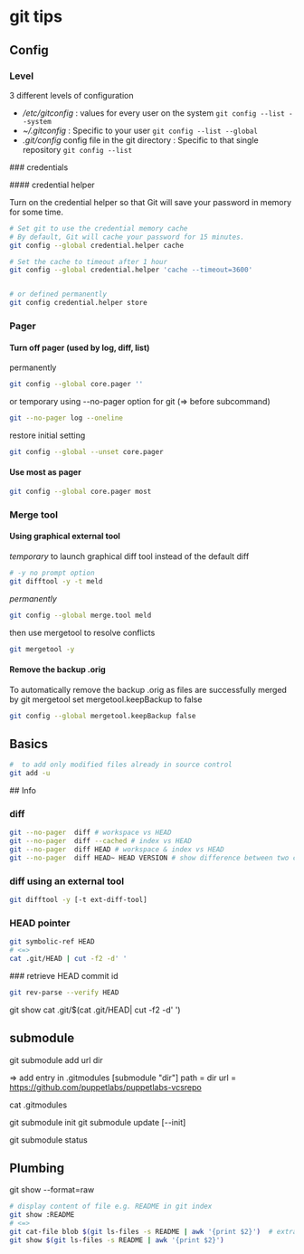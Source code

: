 # git tips

## Config

### Level

3 different levels of configuration

 * _/etc/gitconfig_ : values for every user on the system
 ``` git config --list --system   ```
 * _~/.gitconfig_ : Specific to your user
  ``` git config --list --global   ```
 *  _.git/config_ config file in the git directory : Specific to that single repository
 ``` git config --list   ```

### credentials

#### credential helper

Turn on the credential helper so that Git will save your password in memory for some time. 

```sh
# Set git to use the credential memory cache
# By default, Git will cache your password for 15 minutes.
git config --global credential.helper cache

# Set the cache to timeout after 1 hour
git config --global credential.helper 'cache --timeout=3600'


# or defined permanently
git config credential.helper store

```


### Pager 

#### Turn off pager (used by log, diff, list)

permanently

```sh
git config --global core.pager ''
```

or temporary using --no-pager option for git (=> before subcommand)

```sh
git --no-pager log --oneline
```

restore initial setting

```sh
git config --global --unset core.pager
```

#### Use most as pager

```sh
git config --global core.pager most
```

### Merge tool

#### Using graphical external tool

*temporary* to launch graphical diff tool instead of the default diff 

```sh
# -y no prompt option
git difftool -y -t meld
```

*permanently*

```sh
git config --global merge.tool meld
```

then use mergetool to resolve conflicts

```sh
git mergetool -y
```

#### Remove the backup .orig

To automatically remove the backup .orig as files are successfully merged by git mergetool set mergetool.keepBackup to false

```sh
git config --global mergetool.keepBackup false
```


## Basics

```sh
#  to add only modified files already in source control 
git add -u 

```

## Info


### diff

```sh
git --no-pager  diff # workspace vs HEAD
git --no-pager  diff --cached # index vs HEAD
git --no-pager  diff HEAD # workspace & index vs HEAD
git --no-pager  diff HEAD~ HEAD VERSION # show difference between two commits of a specific file use : git diff old-sha1 new-sha1 file
```
### diff using an external tool

```sh
git difftool -y [-t ext-diff-tool]
```

### HEAD pointer 

```sh
git symbolic-ref HEAD
# <=>
cat .git/HEAD | cut -f2 -d' '
```

### retrieve HEAD commit id

```bash
git rev-parse --verify HEAD
```


git show 
cat .git/$(cat .git/HEAD| cut -f2 -d' ')


## submodule

git submodule add url dir

=> add entry in .gitmodules
[submodule "dir"]
	path = dir
	url = https://github.com/puppetlabs/puppetlabs-vcsrepo


cat .gitmodules


git submodule init
git submodule update [--init]

git submodule status


## Plumbing


git show --format=raw

```bash
# display content of file e.g. README in git index
git show :README
# <=> 
git cat-file blob $(git ls-files -s README | awk '{print $2}')  # extract sha1 of README in index
git show $(git ls-files -s README | awk '{print $2}')
```
